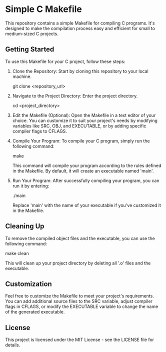 # Simple C Makefile

This repository contains a simple Makefile for compiling C programs. It's designed to make the compilation process easy and efficient for small to medium-sized C projects.

## Getting Started

To use this Makefile for your C project, follow these steps:

1. Clone the Repository: Start by cloning this repository to your local machine.

   git clone <repository_url>

2. Navigate to the Project Directory: Enter the project directory.

   cd <project_directory>

3. Edit the Makefile (Optional): Open the Makefile in a text editor of your choice. You can customize it to suit your project's needs by modifying variables like SRC, OBJ, and EXECUTABLE, or by adding specific compiler flags to CFLAGS.

4. Compile Your Program: To compile your C program, simply run the following command:

   make

   This command will compile your program according to the rules defined in the Makefile. By default, it will create an executable named 'main'.

5. Run Your Program: After successfully compiling your program, you can run it by entering:

   ./main

   Replace 'main' with the name of your executable if you've customized it in the Makefile.

## Cleaning Up

To remove the compiled object files and the executable, you can use the following command:

make clean

This will clean up your project directory by deleting all '.o' files and the executable.

## Customization

Feel free to customize the Makefile to meet your project's requirements. You can add additional source files to the SRC variable, adjust compiler flags in CFLAGS, or modify the EXECUTABLE variable to change the name of the generated executable.

## License

This project is licensed under the MIT License - see the LICENSE file for details.
